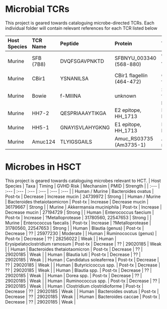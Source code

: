 # Microbial TCRs
This project is geared towards cataloguing microbe-directed TCRs.
Each individual folder will contain relevant references for each TCR listed below


| Host Species  | TCR Name      | Peptide         | Protein                   | Target                             | Native MHC    | PMID     |
| :--- | :--- | :--- | :--- | :--- | :--- | :--- | 
| Murine        | SFB (7B8)     | DVQFSGAVPNKTD   | SFBNYU_003340 (568-880)   | Candidatus Arthromatus (Savagella) | H2-IAb        | 24739972 |
| Murine        | CBir1         | YSNANILSA       | CBir1 flagellin (464-472) | Commensal flagellin                | H2-IAb        | 29777027, 22923434 |
| Murine        | Bowie         | f-MIIINA        | unknown                   | S. epi formylated peptide          | H2-M3         | 29358051 |
| Murine        | HH7-2         | QESPRIAAAYTIKGA | E2 epitope, HH_1713       | H. hepaticus                       | H2-IAb        | 29414937 |
| Murine        | HH5-1         | GNAYISVLAHYGKNG | E1 epitope, HH_1713       | H. hepaticus                       | H2-IAb        | 29414937 |
| Murine        | Amuc124       | TLYIGSGAILS     | Amuc_RS03735 (Am3735-1)   | A. muciniphilia                    | H2-IAb        | 31221858 |


# Microbes in HSCT
This project is geared towards cataloguing microbes relevant to HCT.
| Host Species    | Taxa                          | Timing        | GVHD Risk       | Mechansim        | PMID     | Strength |
| :--- | :--- | :--- | :--- | :--- | :--- | :--- |
| Human / Murine | Bacteroides ovatus             | Post-tx       | Decrease        | Increase mucin    | 24739972 | Strong | 
| Human / Murine | Bacteroides thetaiotaomicron   | Post-tx       | Increase        | Decrease mucin    | 36179667 | Strong | 
| Murine         | Akkermansia muciniphila        | Post-tx       | Increase        | Decrease mucin    | 27194729 | Strong | 
| Human          | Enterococcus faecium           | Post-tx       | Increase        | ?Metalloprotease  | 31780560, 22547653 | Strong | 
| Murine         | Enterococcus faecalis          | Post-tx       | Increase        | ?Metalloprotease  | 31780560, 22547653 | Strong | 
| Human          | Blautia (genus)                | Post-tx       | Decrease        | ??  | 25977230 | Moderate |
| Human          | Ruminococcus (genus)           | Post-tx       | Decrease        | ??  | 28256022 | Weak |
| Human          | Erysipelatoclostridium ramosum | Post-tx       | Decrease        | ??  | 29020185 | Weak |
| Human          | Bacteroides thetaiotaomicron   | Post-tx       | Decrease        | ??  | 29020185 | Weak |
| Human          | Blautia luti                   | Post-tx       | Decrease        | ??  | 29020185 | Weak |
| Human          | Candidatus soleaferrea         | Post-tx       | Decrease        | ??  | 29020185 | Weak |
| Human          | Butyricicoccus spp.            | Post-tx       | Decrease        | ??  | 29020185 | Weak |
| Human          | Blautia spp.                   | Post-tx       | Decrease        | ??  | 29020185 | Weak |
| Human          | Dorea spp.                     | Post-tx       | Decrease        | ??  | 29020185 | Weak |
| Human          | Ruminococcus spp.              | Post-tx       | Decrease        | ??  | 29020185 | Weak |
| Human          | Clostridium clostridioforme    | Post-tx       | Decrease        | ??  | 29020185 | Weak |
| Human          | Bacteroides ovatus             | Post-tx       | Decrease        | ??  | 29020185 | Weak |
| Human          | Bacteroides caccae             | Post-tx       | Decrease        | ??  | 29020185 | Weak |





